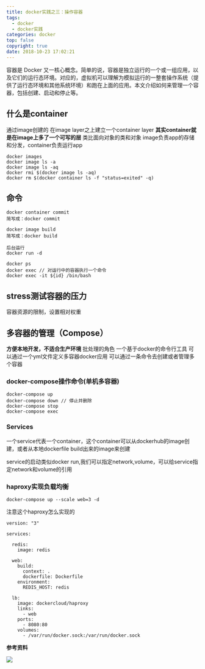 ```yaml
---
title: docker实践之三：操作容器
tags:
  - docker
  - docker实践
categories: docker
top: false
copyright: true
date: 2018-10-23 17:02:21
---
```

容器是 Docker 又一核心概念。简单的说，容器是独立运行的一个或一组应用，以及它们的运行态环境。对应的，虚拟机可以理解为模拟运行的一整套操作系统（提供了运行态环境和其他系统环境）和跑在上面的应用。本文介绍如何来管理一个容器，包括创建、启动和停止等。
<!--more-->
## 什么是container
通过image创建的
在image layer之上建立一个container layer
**其实container就是在image上多了一个可写的层**
类比面向对象的类和对象
image负责app的存储和分发，container负责运行app
```docker
docker images
docker image ls -a
docker image ls -aq
docker rmi $(docker image ls -aq)
docker rm $(docker container ls -f "status=exited" -q)
```

## 命令
```
docker container commit 
简写成：docker commit
```
```
docker image build
简写成：docker build
```
```docker
后台运行
docker run -d 
```

```
docker ps
docker exec // 对运行中的容器执行一个命令
docker exec -it ${id} /bin/bash
```

## stress测试容器的压力
容器资源的限制，设置相对权重

## 多容器的管理（Compose）
**方便本地开发，不适合生产环境**
批处理的角色
一个基于docker的命令行工具
可以通过一个yml文件定义多容器docker应用
可以通过一条命令去创建或者管理多个容器

### docker-compose操作命令(单机多容器)
```
docker-compose up
docker-compose down // 停止并删除
docker-compose stop
docker-compose exec
```
### Services
一个service代表一个container，这个container可以从dockerhub的image创建，或者从本地dockerfile build出来的image来创建

service的启动类似docker run,我们可以指定network,volume，可以给service指定network和volume的引用

### haproxy实现负载均衡
```
docker-compose up --scale web=3 -d
```
注意这个haproxy怎么实现的
```
version: "3"

services:

  redis:
    image: redis

  web:
    build:
      context: .
      dockerfile: Dockerfile
    environment:
      REDIS_HOST: redis

  lb:
    image: dockercloud/haproxy
    links:
      - web
    ports:
      - 8080:80
    volumes:
      - /var/run/docker.sock:/var/run/docker.sock 

```



**参考资料**
[]()

![](http://oankigr4l.bkt.clouddn.com/wexin.png)